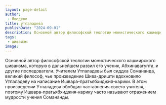 ```yaml
---
layout: page-detail
author:
 - Яшодеви
title: утпаладева
publishDate: "2024-09-01"
description: Основной автор философской теологии монистического кашмирского шиваизма, которую в дальнейшем развил его ученик, Абхинавагупта, и другие последователи. Учителем Утпаладевы был сиддха Сомананда, великий философ, чье произведение Шива-дришти вдохновило Утпаладеву на написание Ишвара-пратьябхиджня-карики. В этом произведении Утпаладева обобщил наставления своего учителя, поэтому Ишвара-пратьябхиджня-карику часто называют отражением мудрости учения Сомананды.
tags:
 - шиваизм
image: 
---
```


Основной автор философской теологии монистического кашмирского шиваизма, которую в дальнейшем развил его ученик, Абхинавагупта, и другие последователи. Учителем Утпаладевы был сиддха Сомананда, великий философ, чье произведение Шива-дришти вдохновило Утпаладеву на написание Ишвара-пратьябхиджня-карики. В этом произведении Утпаладева обобщил наставления своего учителя, поэтому Ишвара-пратьябхиджня-карику часто называют отражением мудрости учения Сомананды.

